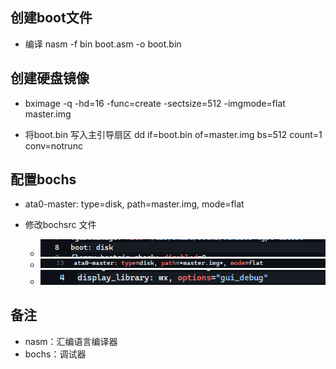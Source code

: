 ## 创建boot文件
- 编译 nasm -f bin boot.asm -o boot.bin


## 创建硬盘镜像

- bximage -q -hd=16 -func=create -sectsize=512 -imgmode=flat master.img

- 将boot.bin 写入主引导扇区
  dd if=boot.bin of=master.img bs=512 count=1 conv=notrunc


## 配置bochs
- ata0-master: type=disk, path=master.img, mode=flat 
- 修改bochsrc 文件 

  - ![Alt text](image.png)
  - ![Alt text](image-1.png)
  - ![Alt text](image-2.png)

## 备注
- nasm：汇编语言编译器
- bochs：调试器